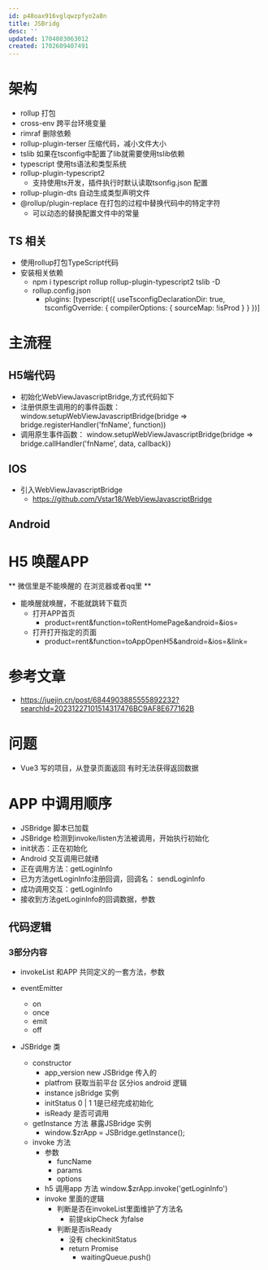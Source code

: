```yaml
---
id: p48oax916vglqwzpfyo2a8n
title: JSBridg
desc: ''
updated: 1704803063012
created: 1702609407491
---
```


# 架构

- rollup 打包
- cross-env 跨平台环境变量
- rimraf 删除依赖
- rollup-plugin-terser 压缩代码，减小文件大小
- tslib  如果在tsconfig中配置了lib就需要使用tslib依赖
- typescript 使用ts语法和类型系统
- rollup-plugin-typescript2
    - 支持使用ts开发，插件执行时默认读取tsonfig.json 配置
- rollup-plugin-dts 自动生成类型声明文件
- @rollup/plugin-replace 在打包的过程中替换代码中的特定字符
    - 可以动态的替换配置文件中的常量


## TS 相关

- 使用rollup打包TypeScript代码
- 安装相关依赖
    - npm i typescript rollup rollup-plugin-typescript2 tslib -D
    - rollup.config.json
        - plugins: [typescript({
            useTsconfigDeclarationDir: true,
            tsconfigOverride: { compilerOptions: { sourceMap: !isProd } }
        })]

# 主流程

## H5端代码
- 初始化WebViewJavascriptBridge,方式代码如下
- 注册供原生调用的的事件函数： window.setupWebViewJavascriptBridge(bridge => bridge.registerHandler('fnName', function))
- 调用原生事件函数： window.setupWebViewJavascriptBridge(bridge => bridge.callHandler('fnName', data, callback))


## IOS

- 引入WebViewJavascriptBridge
    - https://github.com/Vstar18/WebViewJavascriptBridge


## Android



# H5 唤醒APP

** 微信里是不能唤醒的 在浏览器或者qq里 **

- 能唤醒就唤醒，不能就跳转下载页
    - 打开APP首页
        - product=rent&function=toRentHomePage&android=&ios=
    - 打开打开指定的页面
        - product=rent&function=toAppOpenH5&android=&ios=&link=



# 参考文章

- https://juejin.cn/post/6844903885555892232?searchId=20231227101514317476BC9AF8E677162B


# 问题

- Vue3 写的项目，从登录页面返回 有时无法获得返回数据


# APP 中调用顺序

- JSBridge 脚本已加载
- JSBridge 检测到invoke/listen方法被调用，开始执行初始化
- init状态：正在初始化
- Android 交互调用已就绪
- 正在调用方法：getLoginInfo
- 已为方法getLoginInfo注册回调，回调名： sendLoginInfo
- 成功调用交互：getLoginInfo
- 接收到方法getLoginInfo的回调数据，参数


## 代码逻辑

###  3部分内容

- invokeList 和APP 共同定义的一套方法，参数
- eventEmitter 
    - on
    - once
    - emit
    - off

- JSBridge 类

    - constructor
        - app_version  new JSBridge 传入的
        - platfrom 获取当前平台 区分ios android 逻辑
        - instance jsBridge 实例
        - initStatus 0 | 1 1是已经完成初始化
        - isReady 是否可调用
    - getInstance 方法 暴露JSBridge 实例
        - window.$zrApp = JSBridge.getInstance();
    - invoke 方法
        - 参数
            - funcName
            - params
            - options
        - h5 调用app 方法
        window.$zrApp.invoke('getLoginInfo')
        - invoke 里面的逻辑
            - 判断是否在invokeList里面维护了方法名
                - 前提skipCheck 为false
            - 判断是否isReady
                - 没有 checkinitStatus
                - return Promise
                    - waitingQueue.push()


